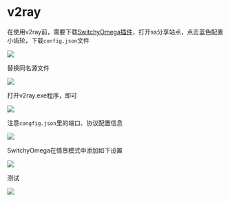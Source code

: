 # v2ray

在使用v2ray前，需要下载[SwitchyOmega插件](https://github.com/FelisCatus/SwitchyOmega)，打开ss分享站点，点击蓝色配置小齿轮，下载`config.json`文件

![](https://raw.githubusercontent.com/loremwalker/fq-book/master/.gitbook/assets/2018-04-29_000906.png)

替换同名源文件

![](https://raw.githubusercontent.com/loremwalker/fq-book/master/.gitbook/assets/2018-04-29_001551.png)

打开v2ray.exe程序，即可

![](https://raw.githubusercontent.com/loremwalker/fq-book/master/.gitbook/assets/2018-04-29_001900.png)

注意`congfig.json`里的端口、协议配置信息

![](https://raw.githubusercontent.com/loremwalker/fq-book/master/.gitbook/assets/2018-04-29_002418.png)

SwitchyOmega在情景模式中添加如下设置

![](https://raw.githubusercontent.com/loremwalker/fq-book/master/.gitbook/assets/2018-04-29_002210.png)

测试

![](https://raw.githubusercontent.com/loremwalker/fq-book/master/.gitbook/assets/2018-04-29_002706.png)

